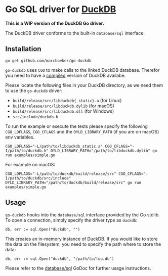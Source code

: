 # Go SQL driver for [DuckDB](https://github.com/cwida/duckdb)

**This is a WIP version of the DuckDB Go driver.**

The DuckDB driver conforms to the built-in `database/sql` interface.

## Installation

```
go get github.com/marcboeker/go-duckdb
```

`go-duckdb` uses `CGO` to make calls to the linked DuckDB database. Therefor you need to have a [compiled](https://github.com/cwida/duckdb#compiling) version of DuckDB availabe.

Please locate the following files in your DuckDB directory, as we need them to use the `go-duckdb` driver:

- `build/release/src/libduckdb{_static}.a` (for Linux)
- `build/release/src/libduckdb.dylib` (for macOS)
- `build/release/src/libduckdb.dll` (for Windows)
- `src/include/duckdb.h`

To run the example or execute the tests please specify the following `CGO_LDFLAGS`, `CGO_CFLAGS` and the `DYLD_LIBRARY_PATH` (if you are on macOS) env variables.

```
CGO_LDFLAGS="-L/path/to/libduckdb_static.a" CGO_CFLAGS="-I/path/to/duckdb.h" DYLD_LIBRARY_PATH="/path/to/libduckdb.dylib" go run examples/simple.go
```

For example on macOS:

```
CGO_LDFLAGS="-L/path/to/duckdb/build/release/src" CGO_CFLAGS="-I/path/to/duckdb/src/include" DYLD_LIBRARY_PATH="/path/to/duckdb/build/release/src" go run examples/simple.go
```

## Usage

`go-duckdb` hooks into the `database/sql` interface provided by the Go stdlib. To open a connection, simply specify the driver type as `duckdb`:

```
db, err := sql.Open("duckdb", "")
```

This creates an in-memory instance of DuckDB. If you would like to store the data on the filesystem, you need to specify the path where to store the data:

```
db, err := sql.Open("duckdb", "/path/to/foo.db")
```

Please refer to the [database/sql](https://godoc.org/database/sql) GoDoc for further usage instructions.